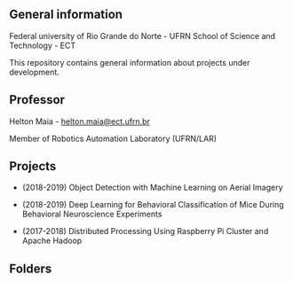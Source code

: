 ## General information 
Federal university of Rio Grande do Norte - UFRN
School of Science and Technology - ECT

This repository contains general information about projects under development.

## Professor

Helton Maia - helton.maia@ect.ufrn.br

Member of Robotics Automation Laboratory (UFRN/LAR)

## Projects

* (2018-2019) Object Detection with Machine Learning on Aerial Imagery

* (2018-2019) Deep Learning for Behavioral Classification of Mice During Behavioral Neuroscience Experiments

* (2017-2018) Distributed Processing Using Raspberry Pi Cluster and Apache Hadoop

## Folders
 
